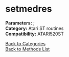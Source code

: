 # setmedres

**Parameters:** ;  
**Category:** Atari ST routines  
**Compatibility:** ATARI520ST  


[Back to Categories](../categories/atari_st_routines.md)  
[Back to Methods List](../../SUMMARY.md)
